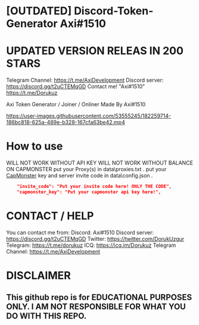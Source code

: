 
# [OUTDATED] Discord-Token-Generator Axi#1510

# UPDATED VERSION RELEAS IN 200 STARS

Telegram Channel: https://t.me/AxiDevelopment
Discord server: https://discord.gg/t2uCTEMqGD
Contact me! "Axi#1510"
            https://t.me/Dorukuz

Axi Token Generator / Joiner / Onliner Made By Axi#1510



https://user-images.githubusercontent.com/53555245/182259714-186bc818-625a-489e-b328-167cfa63be42.mp4






# How to use

WILL NOT WORK WITHOUT API KEY
WILL NOT WORK WITHOUT BALANCE ON CAPMONSTER
put your Proxy(s) in data\proxies.txt .
put your [CapMonster](https://capmonster.cloud) key and server invite code in data\config.json .
```json
    "invite_code": "Put your invite code here! ONLY THE CODE", 
    "capmonster_key": "Put your capmonster api key here!",
```

# CONTACT / HELP

You can contact me from:
Discord: Axi#1510
Discord server: https://discord.gg/t2uCTEMqGD
Twitter: https://twitter.com/DorukUzgur
Telegram: https://t.me/dorukuz
ICQ: https://icq.im/Dorukuz
Telegram Channel: https://t.me/AxiDevelopment
# DISCLAIMER

## This github repo is for EDUCATIONAL PURPOSES ONLY. I AM NOT RESPONSIBLE FOR WHAT YOU DO WITH THIS REPO.

